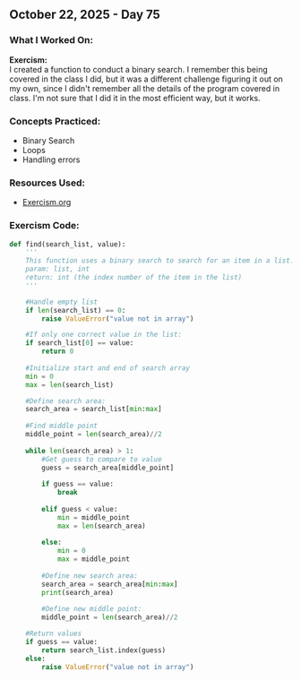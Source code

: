 ## October 22, 2025 - Day 75

### What I Worked On:  
**Exercism:**  
I created a function to conduct a binary search. I remember this being covered in the class I did, but it was a different challenge figuring it out on my own, since I didn't remember all the details of the program covered in class. I'm not sure that I did it in the most efficient way, but it works. 

### Concepts Practiced:  
- Binary Search 
- Loops
- Handling errors
         
### Resources Used:  
- [Exercism.org](https://exercism.org/tracks/python/exercises)
    
### Exercism Code: 
```python
def find(search_list, value):
    '''
    This function uses a binary search to search for an item in a list.
    param: list, int
    return: int (the index number of the item in the list)
    '''

    #Handle empty list
    if len(search_list) == 0:
        raise ValueError("value not in array")

    #If only one correct value in the list:
    if search_list[0] == value:
        return 0
    
    #Initialize start and end of search array
    min = 0
    max = len(search_list)

    #Define search area:
    search_area = search_list[min:max]
    
    #Find middle point
    middle_point = len(search_area)//2
    
    while len(search_area) > 1:
        #Get guess to compare to value
        guess = search_area[middle_point]
        
        if guess == value:
            break
            
        elif guess < value:
            min = middle_point
            max = len(search_area)
            
        else:
            min = 0
            max = middle_point
        
        #Define new search area:
        search_area = search_area[min:max]
        print(search_area)
    
        #Define new middle point:
        middle_point = len(search_area)//2

    #Return values
    if guess == value:
        return search_list.index(guess)
    else:
        raise ValueError("value not in array")

```
